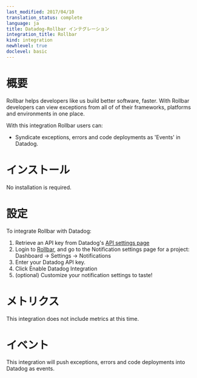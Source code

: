 ```yaml
---
last_modified: 2017/04/10
translation_status: complete
language: ja
title: Datadog-Rollbar インテグレーション
integration_title: Rollbar
kind: integration
newhlevel: true
doclevel: basic
---
```


<!-- ### Overview

Rollbar helps developers like us build better software, faster. With Rollbar developers can view exceptions from all of of their frameworks, platforms and environments in one place.

With this integration Rollbar users can:

- Syndicate exceptions, errors and code deployments as 'Events' in Datadog. -->

# 概要

Rollbar helps developers like us build better software, faster. With Rollbar developers can view exceptions from all of of their frameworks, platforms and environments in one place.

With this integration Rollbar users can:

- Syndicate exceptions, errors and code deployments as 'Events' in Datadog.


<!-- ### Installation

No installation is required. -->

# インストール

No installation is required.


<!-- ### Configuration

To integrate Rollbar with Datadog:

1. Retrieve an API key from Datadog's [API settings page](https://app.datadoghq.com/account/settings#api)
1. Login to [Rollbar](http://www.rollbar.com), and go to the Notification settings page for a project: Dashboard → Settings → Notifications
1. Enter your Datadog API key.
1. Click Enable Datadog Integration
1. (optional) Customize your notification settings to taste! -->

# 設定

To integrate Rollbar with Datadog:

1. Retrieve an API key from Datadog's [API settings page](https://app.datadoghq.com/account/settings#api)
1. Login to [Rollbar](http://www.rollbar.com), and go to the Notification settings page for a project: Dashboard → Settings → Notifications
1. Enter your Datadog API key.
1. Click Enable Datadog Integration
1. (optional) Customize your notification settings to taste!


<!-- ### Metrics

This integration does not include metrics at this time. -->

# メトリクス

This integration does not include metrics at this time.


<!-- ### Events

This integration will push exceptions, errors and code deployments into Datadog as events.
 -->

# イベント

This integration will push exceptions, errors and code deployments into Datadog as events.
